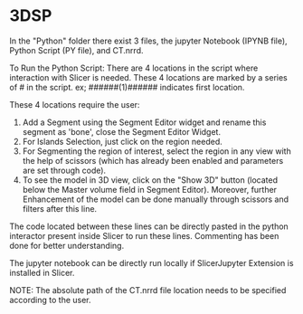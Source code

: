 # 3DSP

In the "Python" folder there exist 3 files, the jupyter Notebook (IPYNB file), Python Script (PY file), and CT.nrrd.

To Run the Python Script:
There are 4 locations in the script where interaction with Slicer is needed. These 4 locations are marked by a series of # in the script. 
ex; ######(1)###### indicates first location.

These 4 locations require the user:
1) Add a Segment using the Segment Editor widget and rename this segment as 'bone', close the Segment Editor Widget.
2) For Islands Selection, just click on the region needed.
3) For Segmenting the region of interest, select the region in any view with the help of scissors (which has already been enabled and parameters are set through code).
4) To see the model in 3D view, click on the "Show 3D" button (located below the Master volume field in Segment Editor). Moreover, further Enhancement of the model can be done manually through scissors and filters after this line.

The code located between these lines can be directly pasted in the python interactor present inside Slicer to run these lines.
Commenting has been done for better understanding.

The jupyter notebook can be directly run locally if SlicerJupyter Extension is installed in Slicer.

NOTE: The absolute path of the CT.nrrd file location needs to be specified according to the user.
